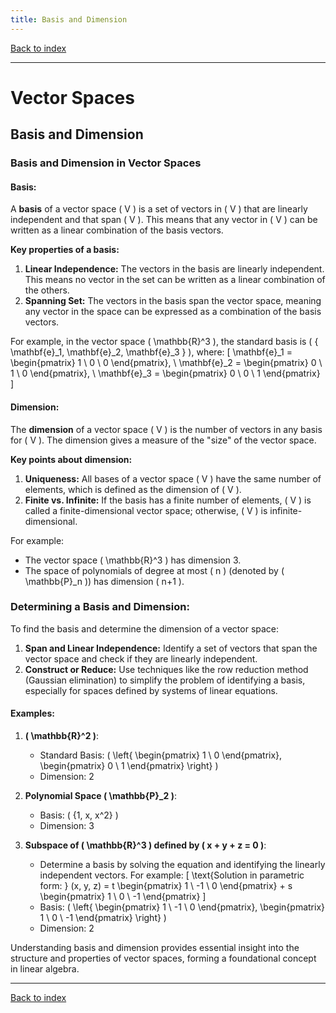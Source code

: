 ```yaml
---
title: Basis and Dimension
---
```


[Back to index](index.html)

---
# Vector Spaces
## Basis and Dimension

### Basis and Dimension in Vector Spaces

#### Basis:
A **basis** of a vector space \( V \) is a set of vectors in \( V \) that are linearly independent and that span \( V \). This means that any vector in \( V \) can be written as a linear combination of the basis vectors.

**Key properties of a basis:**

1. **Linear Independence:** The vectors in the basis are linearly independent. This means no vector in the set can be written as a linear combination of the others.
2. **Spanning Set:** The vectors in the basis span the vector space, meaning any vector in the space can be expressed as a combination of the basis vectors.

For example, in the vector space \( \mathbb{R}^3 \), the standard basis is \( \{ \mathbf{e}_1, \mathbf{e}_2, \mathbf{e}_3 \} \), where:
\[ \mathbf{e}_1 = \begin{pmatrix} 1 \\ 0 \\ 0 \end{pmatrix}, \ \mathbf{e}_2 = \begin{pmatrix} 0 \\ 1 \\ 0 \end{pmatrix}, \ \mathbf{e}_3 = \begin{pmatrix} 0 \\ 0 \\ 1 \end{pmatrix} \]

#### Dimension:
The **dimension** of a vector space \( V \) is the number of vectors in any basis for \( V \). The dimension gives a measure of the "size" of the vector space.

**Key points about dimension:**

1. **Uniqueness:** All bases of a vector space \( V \) have the same number of elements, which is defined as the dimension of \( V \).
2. **Finite vs. Infinite:** If the basis has a finite number of elements, \( V \) is called a finite-dimensional vector space; otherwise, \( V \) is infinite-dimensional.

For example:
- The vector space \( \mathbb{R}^3 \) has dimension 3.
- The space of polynomials of degree at most \( n \) (denoted by \( \mathbb{P}_n \)) has dimension \( n+1 \).

### Determining a Basis and Dimension:
To find the basis and determine the dimension of a vector space:

1. **Span and Linear Independence:** Identify a set of vectors that span the vector space and check if they are linearly independent.
2. **Construct or Reduce:** Use techniques like the row reduction method (Gaussian elimination) to simplify the problem of identifying a basis, especially for spaces defined by systems of linear equations.

#### Examples:
1. **\( \mathbb{R}^2 \)**:
   - Standard Basis: \( \left\{ \begin{pmatrix} 1 \\ 0 \end{pmatrix}, \begin{pmatrix} 0 \\ 1 \end{pmatrix} \right\} \)
   - Dimension: 2

2. **Polynomial Space \( \mathbb{P}_2 \)**:
   - Basis: \( \{1, x, x^2\} \)
   - Dimension: 3

3. **Subspace of \( \mathbb{R}^3 \) defined by \( x + y + z = 0 \)**:
   - Determine a basis by solving the equation and identifying the linearly independent vectors. For example:
     \[ \text{Solution in parametric form: } (x, y, z) = t \begin{pmatrix} 1 \\ -1 \\ 0 \end{pmatrix} + s \begin{pmatrix} 1 \\ 0 \\ -1 \end{pmatrix} \]
   - Basis: \( \left\{ \begin{pmatrix} 1 \\ -1 \\ 0 \end{pmatrix}, \begin{pmatrix} 1 \\ 0 \\ -1 \end{pmatrix} \right\} \)
   - Dimension: 2

Understanding basis and dimension provides essential insight into the structure and properties of vector spaces, forming a foundational concept in linear algebra.

---
[Back to index](index.html)
